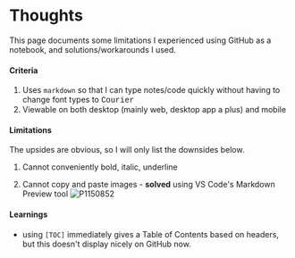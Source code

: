# Thoughts

This page documents some limitations I experienced using GitHub as a notebook, and solutions/workarounds I used.

#### Criteria

1. Uses `markdown` so that I can type notes/code quickly without having to change font types to <span style="font-family: Courier">Courier</span>
2. Viewable on both desktop (mainly web, desktop app a plus) and mobile

#### Limitations

The upsides are obvious, so I will only list the downsides below.

1. Cannot conveniently bold, italic, underline

2. Cannot copy and paste images - **solved**
using VS Code's Markdown Preview tool
![P1150852](/assets/P1150852.JPG)

#### Learnings

- using `[TOC]` immediately gives a Table of Contents based on headers, but this doesn't display nicely on GitHub now.
